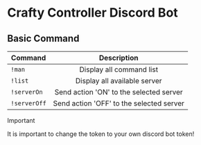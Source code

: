 # Crafty Controller Discord Bot

## Basic Command
| Command | Description |
|---|:---:|
| `!man` | Display all command list |
| `!list` | Display all available server |
| `!serverOn` | Send action 'ON' to the selected server |
| `!serverOff` | Send action 'OFF' to the selected server |

> [!IMPORTANT]
> It is important to change the token to your own discord bot token!
